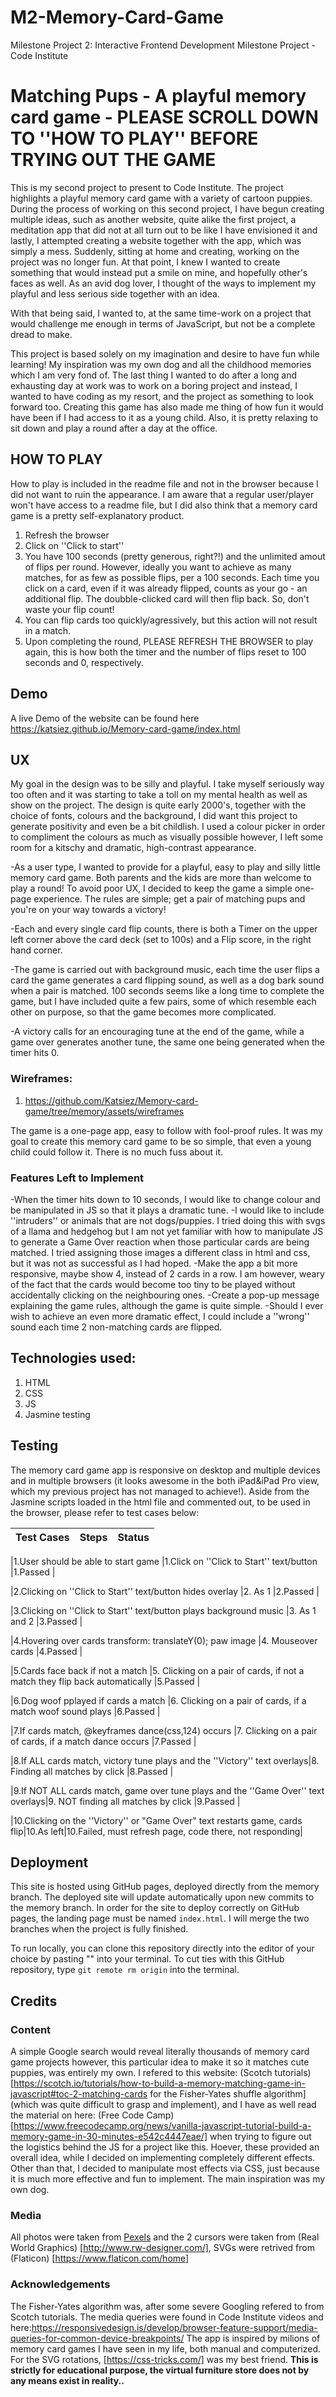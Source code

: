 # M2-Memory-Card-Game
Milestone Project 2: Interactive Frontend Development Milestone Project - Code Institute
# Matching Pups - A playful memory card game - PLEASE SCROLL DOWN TO ''HOW TO PLAY'' BEFORE TRYING OUT THE GAME

This is my second project to present to Code Institute. The project highlights a playful memory card game with a variety of cartoon puppies. During the process of working on this second project, I have begun creating multiple ideas, such as another website, quite alike the first project, a meditation app that did not at all turn out to be like I have envisioned it and lastly, I attempted creating a website together with the app, which was simply a mess. Suddenly, sitting at home and creating, working on the project was no longer fun. At that point, I knew I wanted to create something that would instead put a smile on mine, and hopefully other's faces as well. As an avid dog lover, I thought of the ways to implement my playful and less serious side together with an idea.

With that being said, I wanted to, at the same time-work on a project that would challenge me enough in terms of JavaScript, but not be a complete dread to make. 

This project is based solely on my imagination and desire to have fun while learning! My inspiration was my own dog and all the childhood memories which I am very fond of. The last thing I wanted to do after a long and exhausting day at work was to work on a boring project and instead, I wanted to have coding as my resort, and the project as something to look forward too. Creating this game has also made me thing of how fun it would have been if I had access to it as a young child. Also, it is pretty relaxing to sit down and play a round after a day at the office.

## HOW TO PLAY
How to play is included in the readme file and not in the browser because I did not want to ruin the appearance. I am aware that a regular user/player won't have access to a readme file, but I did also think that a memory card game is a pretty self-explanatory product. 

1. Refresh the browser
2. Click on ''Click to start''
3. You have 100 seconds (pretty generous, right?!) and the unlimited amout of flips per round. However, ideally you want to achieve as many matches, for as few as possible flips, per a 100 seconds. Each time you click on a card, even if it was already flipped, counts as your go - an additional flip. The doubble-clicked card will then flip back. So, don't waste your flip count!
4. You can flip cards too quickly/agressively, but this action will not result in a match. 
5. Upon completing the round, PLEASE REFRESH THE BROWSER to play again, this is how both the timer and the number of flips reset to 100 seconds and 0, respectively.

## Demo
A live Demo of the website can be found here https://katsiez.github.io/Memory-card-game/index.html 

## UX
My goal in the design was to be silly and playful. I take myself seriously way too often and it was starting to take a toll on my mental health as well as show on the project. The design is quite early 2000's, together with the choice of fonts, colours and the background, I did want this project to generate positivity and even be a bit childlish. I used a colour picker in order to compliment the colours as much as visually possible however, I left some room for a kitschy and dramatic, high-contrast appearance. 

-As a user type, I wanted to provide for a playful, easy to play and silly little memory card game. Both parents and the kids are more than welcome to play a round! To avoid poor UX, I decided to keep the game a simple one-page experience. The rules are simple; get a pair of matching pups and you're on your way towards a victory!

-Each and every single card flip counts, there is both a Timer on the upper left corner above the card deck (set to 100s) and a Flip score, in the right hand corner. 

-The game is carried out with background music, each time the user flips a card the game generates a card flipping sound, as well as a dog bark sound when a pair is matched. 100 seconds seems like a long time to complete the game, but I have included quite a few pairs, some of which resemble each other on purpose, so that the game becomes more complicated.

-A victory calls for an encouraging tune at the end of the game, while a game over generates another tune, the same one being generated when the timer hits 0.

### Wireframes:

1. https://github.com/Katsiez/Memory-card-game/tree/memory/assets/wireframes 

The game is a one-page app, easy to follow with fool-proof rules. It was my goal to create this memory card game to be so simple, that even a young child could follow it. There is no much fuss about it.

### Features Left to Implement

-When the timer hits down to 10 seconds, I would like to change colour and be manipulated in JS so that it plays a dramatic tune.
-I would like to include ''intruders'' or animals that are not dogs/puppies. I tried doing this with svgs of a llama and hedgehog but I am not yet familiar with how to manipulate JS to generate a Game Over reaction when those particular cards are being matched. I tried assigning those images a different class in html and css, but it was not as successful as I had hoped. 
-Make the app a bit more responsive, maybe show 4, instead of 2 cards in a row. I am however, weary of the fact that the cards would become too tiny to be played without accidentally clicking on the neighbouring ones.
-Create a pop-up message explaining the game rules, although the game is quite simple.
-Should I ever wish to achieve an even more dramatic effect, I could include a ''wrong'' sound each time 2 non-matching cards are flipped. 

## Technologies used:
1. HTML
2. CSS
3. JS
4. Jasmine testing

## Testing
The memory card game app is responsive on desktop and multiple devices and in multiple browsers (it looks awesome in the both iPad&iPad Pro view, which my previous project has not managed to achieve!). Aside from the Jasmine scripts loaded in the html file and commented out, to be used in the browser, please refer to test cases below:

|   Test Cases  |     Steps      |    Status   |
|---------------|:--------------:|------------:|

|1.User should be able to start game |1.Click on ''Click to Start'' text/button |1.Passed |

|2.Clicking on ''Click to Start'' text/button hides overlay |2. As 1   |2.Passed |

|3.Clicking on ''Click to Start'' text/button plays background music |3. As 1 and 2 |3.Passed |

|4.Hovering over cards transform: translateY(0); paw image |4. Mouseover cards |4.Passed |

|5.Cards face back if not a match |5. Clicking on a pair of cards, if not a match they flip back automatically |5.Passed |

|6.Dog woof pplayed if cards a match |6. Clicking on a pair of cards, if a match woof sound plays |6.Passed |

|7.If cards match, @keyframes dance(css,124) occurs |7. Clicking on a pair of cards, if a match dance occurs |7.Passed |

|8.If ALL cards match, victory tune plays and the ''Victory'' text overlays|8. Finding all matches by click |8.Passed |

|9.If NOT ALL cards match, game over tune plays and the ''Game Over'' text overlays|9. NOT finding all matches by click |9.Passed |

|10.Clicking on the ''Victory'' or "Game Over" text restarts game, cards flip|10.As left|10.Failed, must refresh page, code there, not responding|



## Deployment
This site is hosted using GitHub pages, deployed directly from the memory branch. The deployed site will update automatically upon new commits to the memory branch. In order for the site to deploy correctly on GitHub pages, the landing page must be named `index.html`. I will merge the two branches when the project is fully finished.

To run locally, you can clone this repository directly into the editor of your choice by pasting "" into your terminal. To cut ties with this GitHub repository, type `git remote rm origin` into the terminal.


## Credits

### Content
A simple Google search would reveal literally thousands of memory card game projects however, this particular idea to make it so it matches cute puppies, was entirely my own. I refered to this website: (Scotch tutorials) [https://scotch.io/tutorials/how-to-build-a-memory-matching-game-in-javascript#toc-2-matching-cards for the Fisher-Yates shuffle algorithm] (which was quite difficult to grasp and implement), and I have as well read the material on here: (Free Code Camp) [https://www.freecodecamp.org/news/vanilla-javascript-tutorial-build-a-memory-game-in-30-minutes-e542c4447eae/] when trying to figure out the logistics behind the JS for a project like this. Hoever, these provided an overall idea, while I decided on implementing completely different effects. Other than that, I decided to manipulate most effects via CSS, just because it is much more effective and fun to implement. The main inspiration was my own dog. 

### Media
All photos were taken from [Pexels](https://www.pexels.com/) and the 2 cursors were taken from (Real World Graphics) [http://www.rw-designer.com/], SVGs were retrived from (Flaticon) [https://www.flaticon.com/home]

### Acknowledgements
The Fisher-Yates algorithm was, after some severe Googling refered to from Scotch tutorials.
The media queries were found in Code Institute videos and here:https://responsivedesign.is/develop/browser-feature-support/media-queries-for-common-device-breakpoints/ 
The app is inspired by milions of memory card games I have seen in my life, both manual and computerized. 
For the SVG rotations, [https://css-tricks.com/] was my best friend. 
**This is strictly for educational purpose, the virtual furniture store does not by any means exist in reality..** 
